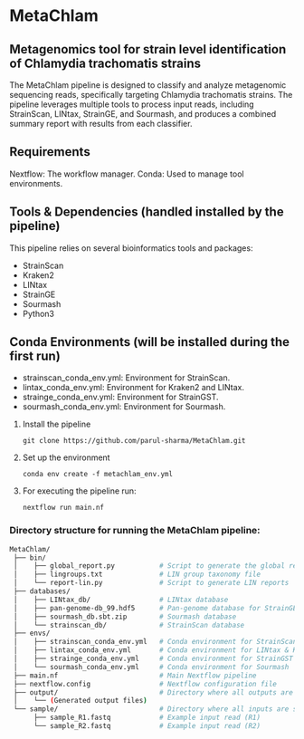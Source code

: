 # MetaChlam
## Metagenomics tool for strain level identification of Chlamydia trachomatis strains
The MetaChlam pipeline is designed to classify and analyze metagenomic sequencing reads, specifically targeting Chlamydia trachomatis strains. The pipeline leverages multiple tools to process input reads, including StrainScan, LINtax, StrainGE, and Sourmash, and produces a combined summary report with results from each classifier.

## Requirements
Nextflow: The workflow manager.
Conda: Used to manage tool environments.

## Tools & Dependencies (handled installed by the pipeline)
This pipeline relies on several bioinformatics tools and packages:
- StrainScan
- Kraken2
- LINtax
- StrainGE
- Sourmash
- Python3

## Conda Environments (will be installed during the first run)
- strainscan_conda_env.yml: Environment for StrainScan.
- lintax_conda_env.yml: Environment for Kraken2 and LINtax.
- strainge_conda_env.yml: Environment for StrainGST.
- sourmash_conda_env.yml: Environment for Sourmash.

1. Install the pipeline
   ```
   git clone https://github.com/parul-sharma/MetaChlam.git
   ```

2. Set up the environment
   ```
   conda env create -f metachlam_env.yml
   ```

3. For executing the pipeline run:
   ```
   nextflow run main.nf
   ```

### Directory structure for running the MetaChlam pipeline:

```bash
MetaChlam/
 ├── bin/
 │    ├── global_report.py           # Script to generate the global report
 │    ├── lingroups.txt              # LIN group taxonomy file
 │    └── report-lin.py              # Script to generate LIN reports
 ├── databases/
 │    ├── LINtax_db/                 # LINtax database
 │    ├── pan-genome-db_99.hdf5      # Pan-genome database for StrainGE
 │    ├── sourmash_db.sbt.zip        # Sourmash database
 │    └── strainscan_db/             # StrainScan database
 ├── envs/
 │    ├── strainscan_conda_env.yml   # Conda environment for StrainScan
 │    ├── lintax_conda_env.yml       # Conda environment for LINtax & Kraken2
 │    ├── strainge_conda_env.yml     # Conda environment for StrainGST
 │    └── sourmash_conda_env.yml     # Conda environment for Sourmash
 ├── main.nf                         # Main Nextflow pipeline
 ├── nextflow.config                 # Nextflow configuration file
 ├── output/                         # Directory where all outputs are saved
 │    └── (Generated output files)
 └── sample/                         # Directory where all inputs are saved
      ├── sample_R1.fastq            # Example input read (R1)
      └── sample_R2.fastq            # Example input read (R2)



